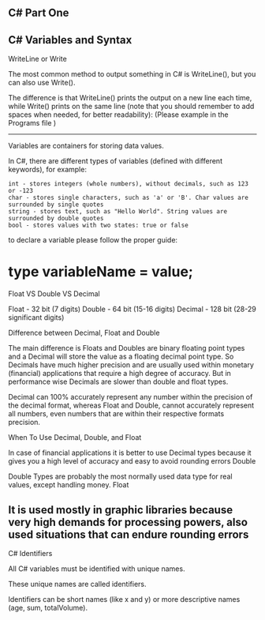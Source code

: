 C# Part One
-----------------------------------------------------------------------------------------------------------------------------------------------------------------------------------
C# Variables and Syntax 
-------------------------------------------------------------------------------------------------
WriteLine or Write

The most common method to output something in C# is WriteLine(), but you can also use Write().

The difference is that WriteLine() prints the output on a new line each time, while Write() prints on the same line (note that you should remember to add spaces when needed, for better readability): (Please example in the Programs file )

--------------------------------------------------------------------------------------------------

Variables are containers for storing data values. 


In C#, there are different types of variables (defined with different keywords), for example:

    int - stores integers (whole numbers), without decimals, such as 123 or -123
    char - stores single characters, such as 'a' or 'B'. Char values are surrounded by single quotes
    string - stores text, such as "Hello World". String values are surrounded by double quotes
    bool - stores values with two states: true or false

to declare a variable please follow the proper guide:

type variableName = value;
======================================================================================================
Float VS Double VS Decimal


Float - 32 bit (7 digits)
Double - 64 bit (15-16 digits)
Decimal - 128 bit (28-29 significant digits)

Difference between Decimal, Float and Double


The main difference is Floats and Doubles are binary floating point types and a Decimal will store the value as a floating decimal point type. So Decimals have much higher precision and are usually used within monetary (financial) applications that require a high degree of accuracy. But in performance wise Decimals are slower than double and float types.

Decimal can 100% accurately represent any number within the precision of the decimal format, whereas Float and Double, cannot accurately represent all numbers, even numbers that are within their respective formats precision.


When To Use Decimal, Double, and Float


In case of financial applications it is better to use Decimal types because it gives you a high level of accuracy and easy to avoid rounding errors
Double

Double Types are probably the most normally used data type for real values, except handling money.
Float

It is used mostly in graphic libraries because very high demands for processing powers, also used situations that can endure rounding errors
------------------------------------------------------------------------------------------------------------------------------------------------------------------------------------------------------------------------------------------------------------------------------------------------------------------------------------------------------------------------------
C# Identifiers

All C# variables must be identified with unique names.

These unique names are called identifiers.

Identifiers can be short names (like x and y) or more descriptive names (age, sum, totalVolume).